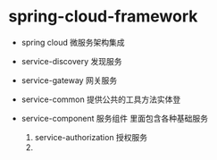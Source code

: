 # spring-cloud-framework
* spring cloud 微服务架构集成
* service-discovery 发现服务
* service-gateway   网关服务
* service-common    提供公共的工具方法实体登

* service-component 服务组件 里面包含各种基础服务
  1. service-authorization 授权服务
  2.
 
